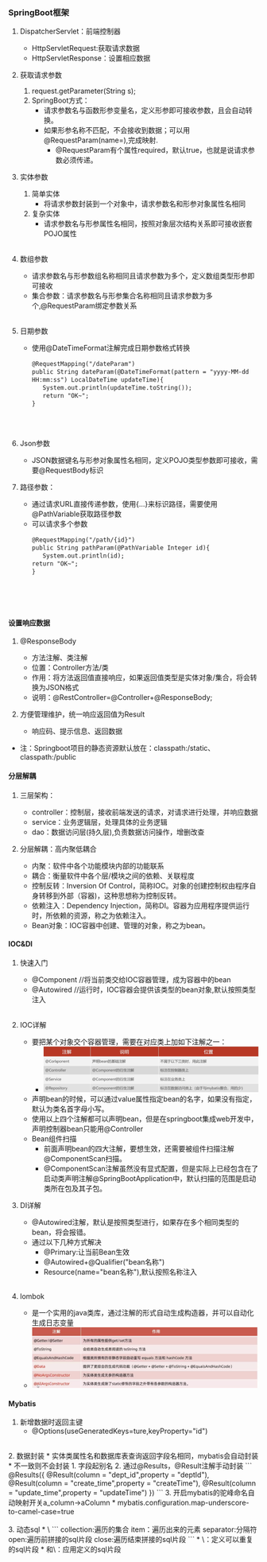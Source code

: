 ### SpringBoot框架
1. DispatcherServlet：前端控制器
   * HttpServletRequest:获取请求数据
   * HttpServletResponse：设置相应数据

2. 获取请求参数
   1. request.getParameter(String s);
   2. SpringBoot方式：
      * 请求参数名与函数形参变量名，定义形参即可接收参数，且会自动转换。
      * 如果形参名称不匹配，不会接收到数据；可以用@RequestParam(name=),完成映射.
        * @RequestParam有个属性required，默认true，也就是说请求参数必须传递。
   
3. 实体参数
   1. 简单实体
      * 将请求参数封装到一个对象中，请求参数名和形参对象属性名相同
   2. 复杂实体
      * 请求参数名与形参属性名相同，按照对象层次结构关系即可接收嵌套POJO属性
<br><br>
4. 数组参数
   * 请求参数名与形参数组名称相同且请求参数为多个，定义数组类型形参即可接收
   * 集合参数：请求参数名与形参集合名称相同且请求参数为多个,@RequestParam绑定参数关系
<br><br>
5. 日期参数
   * 使用@DateTimeFormat注解完成日期参数格式转换
     ```
     @RequestMapping("/dateParam")
     public String dateParam(@DateTimeFormat(pattern = "yyyy-MM-dd HH:mm:ss") LocalDateTime updateTime){
        System.out.println(updateTime.toString());
        return "OK~";
     }
     ```
    <br><br>
6. Json参数
   * JSON数据键名与形参对象属性名相同，定义POJO类型参数即可接收，需要@RequestBody标识
   
7. 路径参数：
   * 通过请求URL直接传递参数，使用{...}来标识路径，需要使用@PathVariable获取路径参数
   * 可以请求多个参数
     ```
     @RequestMapping("/path/{id}")
     public String pathParam(@PathVariable Integer id){
        System.out.println(id);
     return "OK~";
     }
     ```
<br><br><br>
#### 设置响应数据
1. @ResponseBody
   * 方法注解、类注解
   * 位置：Controller方法/类
   * 作用：将方法返回值直接响应，如果返回值类型是实体对象/集合，将会转换为JSON格式
   * 说明：@RestController=@Controller+@ResponseBody;

2. 方便管理维护，统一响应返回值为Result
   * 响应码、提示信息、返回数据

* 注：Springboot项目的静态资源默认放在：classpath:/static、classpath:/public

#### 分层解耦
1. 三层架构：
   * controller：控制层，接收前端发送的请求，对请求进行处理，并响应数据
   * service：业务逻辑层，处理具体的业务逻辑
   * dao：数据访问层(持久层),负责数据访问操作，增删改查

2. 分层解耦：高内聚低耦合  
   * 内聚：软件中各个功能模块内部的功能联系
   * 耦合：衡量软件中各个层/模块之间的依赖、关联程度
   * 控制反转：Inversion Of Control，简称IOC。对象的创建控制权由程序自身转移到外部（容器)，这种思想称为控制反转。
   * 依赖注入：Dependency Injection，简称DI。容器为应用程序提供运行时，所依赖的资源，称之为依赖注入。
   * Bean对象：IOC容器中创建、管理的对象，称之为bean。

#### IOC&DI
1. 快速入门
   * @Component //将当前类交给IOC容器管理，成为容器中的bean
   * @Autowired //运行时，IOC容器会提供该类型的bean对象,默认按照类型注入
<br><br>
2. IOC详解
   * 要把某个对象交个容器管理，需要在对应类上加如下注解之一：
     * ![img.png](img.png)
   * 声明bean的时候，可以通过value属性指定bean的名字，如果没有指定，默认为类名首字母小写。
   * 使用以上四个注解都可以声明bean，但是在springboot集成web开发中，声明控制器bean只能用@Controller
   * Bean组件扫描
     * 前面声明bean的四大注解，要想生效，还需要被组件扫描注解@ComponentScan扫描。
     * @ComponentScan注解虽然没有显式配置，但是实际上已经包含在了启动类声明注解@SpringBootApplication中，默认扫描的范围是启动类所在包及其子包。

3. DI详解
   * @Autowired注解，默认是按照类型进行，如果存在多个相同类型的bean，将会报错。
   * 通过以下几种方式解决
     * @Primary:让当前Bean生效
     * @Autowired+@Qualifier("bean名称")
     * Resource(name="bean名称"),默认按照名称注入
<br><br>
4. lombok
   * 是一个实用的java类库，通过注解的形式自动生成构造器，并可以自动化生成日志变量
   * ![img_1.png](img_1.png) 


#### Mybatis
1. 新增数据时返回主键
   * @Options(useGeneratedKeys=ture,keyProperty="id")
<br>
2. 数据封装
   * 实体类属性名和数据库表查询返回字段名相同，mybatis会自动封装
   * 不一致则不会封装
     1. 字段起别名
     2. 通过@Results，@Result注解手动封装
        ```
         @Results({
             @Result(column = "dept_id",property = "deptId"),
             @Result(column = "create_time",property = "createTime"),
             @Result(column = "update_time",property = "updateTime")
         })
        ```
     3. 开启mybatis的驼峰命名自动映射开关a_column->aColumn
        * mybatis.configuration.map-underscore-to-camel-case=true
<br><br>
3. 动态sql  
   * \<foreach collection="" item="" separator="" open="" close="">
     ```
     collection:遍历的集合
     item：遍历出来的元素
     separator:分隔符
     open:遍历前拼接的sql片段
     close:遍历结束拼接的sql片段
     ```
   * \<sql id=>：定义可以重复的sql片段
   * 和\<include>：应用定义的sql片段
